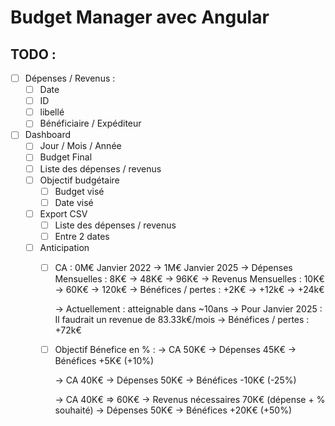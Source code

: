 # Budget Manager avec Angular

## TODO :
- [ ] Dépenses / Revenus :
	- [ ] Date
	- [ ] ID
	- [ ] libellé
	- [ ] Bénéficiaire / Expéditeur

- [ ] Dashboard
	- [ ] Jour / Mois / Année
	- [ ] Budget Final
	- [ ] Liste des dépenses / revenus
	- [ ] Objectif budgétaire
		- [ ] Budget visé
		- [ ] Date visé
	- [ ] Export CSV
		- [ ] Liste des dépenses / revenus
		- [ ] Entre 2 dates
	- [ ] Anticipation 
		- [ ] CA : 0M€ Janvier 2022 -> 1M€ Janvier 2025
			-> Dépenses Mensuelles : 8K€ -> 48K€ -> 96K€
			-> Revenus Mensuelles : 10K€ -> 60K€ -> 120k€
			-> Bénéfices / pertes : +2K€ -> +12k€ -> +24k€

			-> Actuellement : atteignable dans ~10ans
			-> Pour Janvier 2025 : Il faudrait un revenue de 83.33k€/mois
			-> Bénéfices / pertes : +72k€
	
		- [ ] Objectif Bénefice en % :
			-> CA 50K€
			-> Dépenses 45K€
			-> Bénéfices +5K€ (+10%)

			-> CA 40K€
			-> Dépenses 50K€
			-> Bénéfices -10K€ (-25%)

			-> CA 40K€ => 60K€
			-> Revenus nécessaires 70K€ (dépense + % souhaité)
			-> Dépenses 50K€
			-> Bénéfices +20K€ (+50%)